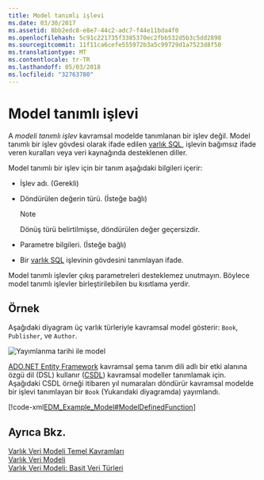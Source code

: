 ```yaml
---
title: Model tanımlı işlevi
ms.date: 03/30/2017
ms.assetid: 8bb2edc8-e8e7-44c2-adc7-f44e11bda4f0
ms.openlocfilehash: 5c91c221735f3385370ec2fbb532d5b3c5dd2898
ms.sourcegitcommit: 11f11ca6cefe555972b3a5c99729d1a7523d8f50
ms.translationtype: MT
ms.contentlocale: tr-TR
ms.lasthandoff: 05/03/2018
ms.locfileid: "32763780"
---
```

# <a name="model-defined-function"></a>Model tanımlı işlevi
A *modeli tanımlı işlev* kavramsal modelde tanımlanan bir işlev değil. Model tanımlı bir işlev gövdesi olarak ifade edilen [varlık SQL](../../../../docs/framework/data/adonet/ef/language-reference/entity-sql-language.md), işlevin bağımsız ifade veren kuralları veya veri kaynağında desteklenen diller.  
  
 Model tanımlı bir işlev için bir tanım aşağıdaki bilgileri içerir:  
  
-   İşlev adı. (Gerekli)  
  
-   Döndürülen değerin türü. (İsteğe bağlı)  
  
    > [!NOTE]
    >  Dönüş türü belirtilmişse, döndürülen değer geçersizdir.  
  
-   Parametre bilgileri. (İsteğe bağlı)  
  
-   Bir [varlık SQL](../../../../docs/framework/data/adonet/ef/language-reference/entity-sql-language.md) işlevinin gövdesini tanımlayan ifade.  
  
 Model tanımlı işlevler çıkış parametreleri desteklemez unutmayın. Böylece model tanımlı işlevler birleştirilebilen bu kısıtlama yerdir.  
  
## <a name="example"></a>Örnek  
 Aşağıdaki diyagram üç varlık türleriyle kavramsal model gösterir: `Book`, `Publisher`, ve `Author`.  
  
 ![Yayımlanma tarihi ile model](../../../../docs/framework/data/adonet/media/modelwithpublisheddate.gif "ModelWithPublishedDate")  
  
 [ADO.NET Entity Framework](../../../../docs/framework/data/adonet/ef/index.md) kavramsal şema tanım dili adlı bir etki alanına özgü dil (DSL) kullanır ([CSDL](../../../../docs/framework/data/adonet/ef/language-reference/csdl-specification.md)) kavramsal modeller tanımlamak için. Aşağıdaki CSDL örneği itibaren yıl numaraları döndürür kavramsal modelde bir işlevi tanımlayan bir `Book` (Yukarıdaki diyagramda) yayımlandı.  
  
 [!code-xml[EDM_Example_Model#ModelDefinedFunction](../../../../samples/snippets/xml/VS_Snippets_Data/edm_example_model/xml/books4.edmx#modeldefinedfunction)]  
  
## <a name="see-also"></a>Ayrıca Bkz.  
 [Varlık Veri Modeli Temel Kavramları](../../../../docs/framework/data/adonet/entity-data-model-key-concepts.md)  
 [Varlık Veri Modeli](../../../../docs/framework/data/adonet/entity-data-model.md)  
 [Varlık Veri Modeli: Basit Veri Türleri](../../../../docs/framework/data/adonet/entity-data-model-primitive-data-types.md)

